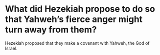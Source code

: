 # What did Hezekiah propose to do so that Yahweh’s fierce anger might turn away from them?

Hezekiah proposed that they make a covenant with Yahweh, the God of Israel.
